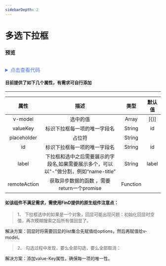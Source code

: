 ```yaml
---
sidebarDepth: 2
---
```


# 多选下拉框

### 预览

<ClientOnly>
  <mult-select-demo></mult-select-demo>
</ClientOnly>

<details style="margin-top: 32px; ">

 <summary style=" outline: none; color: #4975fc; font-size: 16px">点击查看代码</summary>

``` html
<template>
        <mult-select
            v-model="formExtend.takeTheLead"
            valueKey="userErp"
            placeholder="请输入关键词"
            :remoteAction="remoteMethod"
            id="userErp"
            label="name-title"
        >
        </mult-select>
</template>

<script>
    data() {
            return {
                formExtend : {
                    takeTheLead : []
                }
            }
        },
        methods: {
            async remoteMethod(query){
                return generalApi.getUser(query)
            },
        },
</script>
```

</details>

#### 目前提供了如下几个属性，有需求可自行添加

---

| 属性 | 描述 | 类型 | 默认值 |
| :----------: | :----------: | :------: | :-----: |
| v-model | 选中的值 | Array | [{}] |
| valueKey |   标识下拉框每一项的唯一字段名   | String | id |
| placeholder |     占位符    | String | |
| id |    标识下拉框每一项的唯一字段名    | String | id|
| label |    下拉框和选中之后需要展示的字段名,如果需要展示多个，可以以"-"做分割，例如“name-title”    | String | label|
| remoteAction |    获取异步数据的函数 ，需要return一个promise   | Function | |


#### 如该组件不满足需求，需使用FinD提供的原生组件注意点：
> 1、 下拉框选中的如果是一个对象，回显可能出现问题：初始化回显时空值，再次模糊搜索之后所有值回显了。

解决方案：回显时将需要回显的list集合先赋值给options，然后再赋值给v-model。
>2、 勾选过程中发现，要么全部勾选，要么全部取消：

解决方案：添加value-Key属性，确保每一项的唯一性。
